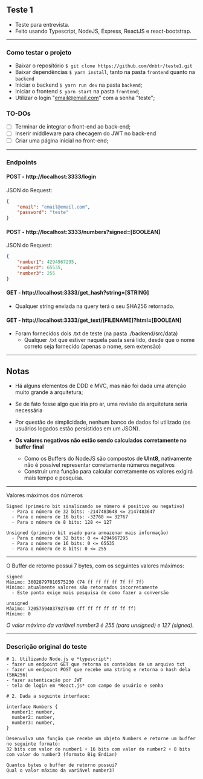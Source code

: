 ## Teste 1
- Teste para entrevista.
- Feito usando Typescript, NodeJS, Express, ReactJS e react-bootstrap.

---

### Como testar o projeto
- Baixar o reposítório `$ git clone https://github.com/dnbtr/teste1.git`
- Baixar dependências `$ yarn install`, tanto na pasta `frontend` quanto na `backend`
- Iniciar o backend `$ yarn run dev` na pasta `backend`;
- Iniciar o frontend `$ yarn start` na pasta `frontend`;
- Utilizar o login "email@email.com" com a senha "teste";

### TO-DOs

- [ ] Terminar de integrar o front-end ao back-end;
- [ ] Inserir middleware para checagem do JWT no back-end
- [ ] Criar uma página inicial no front-end;

---

### Endpoints
#### POST - http://localhost:3333/login
JSON do Request:
```json
{
	"email": "email@email.com",
	"password": "teste"
}
```

#### POST - http://localhost:3333/numbers?signed=[BOOLEAN]
JSON do Request:
```json
{
	"number1": 4294967295,
	"number2": 65535,
	"number3": 255
}
```
#### GET - http://localhost:3333/get_hash?string=[STRING]
- Qualquer string enviada na query terá o seu SHA256 retornado.
  
#### GET - http://localhost:3333/get_text/[FILENAME]?html=[BOOLEAN]
- Foram fornecidos dois .txt de teste (na pasta ./backend/src/data)
  - Qualquer .txt que estiver naquela pasta será lido, desde que o nome correto seja fornecido (apenas o nome, sem extensão)

---

## Notas

- Há alguns elementos de DDD e MVC, mas não foi dada uma atenção muito grande à arquitetura;
 - Se de fato fosse algo que iria pro ar, uma revisão da arquitetura seria necessária
- Por questão de simplicidade, nenhum banco de dados foi utilizado (os usuários logados estão persistidos em um JSON).

- **Os valores negativos não estão sendo calculados corretamente no buffer final**
  - Como os Buffers do NodeJS são compostos de **UInt8**, nativamente não é possível representar corretamente números negativos
  - Construir uma função para calcular corretamente os valores exigirá mais tempo e pesquisa.

---

Valores máximos dos números
```
Signed (primeiro bit sinalizando se número é positivo ou negativo)
  - Para o número de 32 bits: -2147483648 <= 2147483647
  - Para o número de 16 bits: -32768 <= 32767
  - Para o número de 8 bits: 128 <= 127

Unsigned (primeiro bit usado para armazenar mais informação)
  - Para o número de 32 bits: 0 <= 4294967295
  - Para o número de 16 bits: 0 <= 65535
  - Para o número de 8 bits: 0 <= 255
```
---

O Buffer de retorno possui 7 bytes, com os seguintes valores máximos:
```text
signed
Máximo: 36028797010575230 (74 ff ff ff ff 7f ff 7f)
Mínimo: atualmente valores são retornados incorretamente
  - Este ponto exige mais pesquisa de como fazer a conversão

unsigned
Máximo: 72057594037927940 (ff ff ff ff ff ff ff)
Mínimo: 0
```
*O valor máximo da variável number3 é 255 (para unsigned) e 127 (signed).*

---

### Descrição original do teste
```text
# 1. Utilizando Node.js e *typescript*:
- fazer um endpoint GET que retorna os conteúdos de um arquivo txt
- fazer um endpoint POST que recebe uma string e retorna o hash dela (SHA256)
- fazer autenticação por JWT
- tela de login em *React.js* com campo de usuário e senha

# 2. Dada a seguinte interface:

interface Numbers {
  number1: number,
  number2: number,
  number3: number,
}

Desenvolva uma função que recebe um objeto Numbers e retorne um buffer no seguinte formato:  
32 bits com valor do number1 + 16 bits com valor do number2 + 8 bits com valor do number3 (formato Big Endian)

Quantos bytes o buffer de retorno possui?
Qual o valor máximo da variável number3?
```